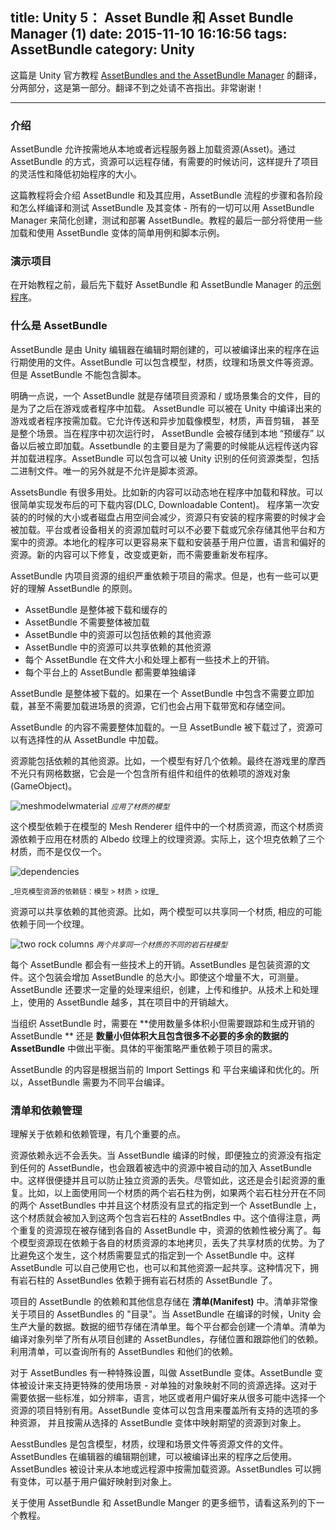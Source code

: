 title: Unity 5： Asset Bundle 和 Asset Bundle Manager (1)
date: 2015-11-10 16:16:56
tags: AssetBundle
category: Unity
---

这篇是 Unity 官方教程 [AssetBundles and the AssetBundle Manager](http://unity3d.com/cn/learn/tutorials/topics/scripting/assetbundles-and-assetbundle-manager?playlist=17117) 的翻译， 分两部分，这是第一部分。翻译不到之处请不吝指出。非常谢谢！
<hr>

<div style="display:none">
#~###INTRODUCTION

AssetBundles allow on demand streaming and loading of Assets from a local or remote location. With AssetBundles, Assets can be stored remotely and accessed as needed, increasing the flexibility of the project and reducing the initial application size.
</div>

### 介绍  

AssetBundle 允许按需地从本地或者远程服务器上加载资源(Asset)。通过 AssetBundle 的方式，资源可以远程存储，有需要的时候访问，这样提升了项目的灵活性和降低初始程序的大小。

<div style="display:none">
This lesson will introduce AssetBundles and discuss how to work with them, the steps and stages of the AssetBundle workflow, how to assign Assets to an AssetBundle, how and when to use AssetBundle Variants, how to build and test AssetBundles and Variants - all in the context of using the AssetBundle Manager to simplify creating, testing and deploying AssetBundles. The final section of the lesson will cover specific examples of loading and using AssetBundles and AssetBundle Variants with simple use-cases and simple example scripts.
</div>

这篇教程将会介绍 AssetBundle 和及其应用，AssetBundle 流程的步骤和各阶段和怎么样编译和测试 AssetBundle 及其变体 - 所有的一切可以用 AssetBundle Manager 来简化创建，测试和部署 AssetBundle。教程的最后一部分将使用一些加载和使用 AssetBundle 变体的简单用例和脚本示例。

<div style='display:none'>
###SAMPLE PROJECT
</div>

### 演示项目

<div style='display:none'>
Before starting this Tutorial Article, it would be best to download the AssetBundle Manager with the AssetBundle Sample project here.
</div>

在开始教程之前，最后先下载好 AssetBundle 和 AssetBundle Manager 的[示例程序](http://u3d.as/jyk)。

<div style='display:none'>
###WHAT IS AN ASSETBUNDLE?

AssetBundles are files created in the Unity editor during edit-time, which can be used later by a build of a project at run-time. AssetBundles can contain asset files such as models, materials, textures and scenes. AssetBundles cannot contain scripts.
</div>

### 什么是 AssetBundle

AssetBundle 是由 Unity 编辑器在编辑时期创建的，可以被编译出来的程序在运行期使用的文件。AssetBundle 可以包含模型，材质，纹理和场景文件等资源。但是 AssetBundle 不能包含脚本。

<div style='display:none'>
Specifically, an AssetBundle is a collection of assets and/or scenes from a project saved in a compact file with the purpose of being loaded separately to the built executable application. AssetBundles can be loaded on demand by a game or application built in Unity. This allows streaming and asynchronous loading of content such as models, textures, audio clips, or even entire scenes. AssetBundles can be “pre-cached” and stored locally for immediate loading when first running an application. The primary purpose of AssetBundles, however, is to stream content on demand from a remote location, to be loaded into the application as necessary. AssetBundles can contain any kind of asset type recognized by Unity, including custom binary data. The only exception is that script assets are not allowed.
</div>

明确一点说，一个 AssetBundle 就是存储项目资源和 / 或场景集合的文件，目的是为了之后在游戏或者程序中加载。
AssetBundle 可以被在 Unity 中编译出来的游戏或者程序按需加载。它允许传送和异步加载像模型，材质，声音剪辑，
甚至是整个场景。当在程序中初次运行时， AssetBundle 会被存储到本地 “预缓存” 以备以后被立即加载。Assetbundle 的主要目是为了需要的时候能从远程传送内容并加载进程序。AssetBundle 可以包含可以被 Unity 识别的任何资源类型，包括二进制文件。唯一的另外就是不允许是脚本资源。

<div style='display:none'>
There are many use-cases for AssetBundles. New content can be dynamically loaded and unloaded from an application. Post-release DLC can easily be implemented. An application’s disk footprint or size can be reduced when first deployed, with assets being loaded after installation of the application and only as the assets are needed. Platform and device specific assets can be loaded without having to download or store redundant assets for other platforms or resolutions. Localization of applications becomes easy by downloading and installing only the assets needed based on the user’s location, language or preferences. Applications can be fixed, changed or updated with new content without having to resubmit the application for approval.
</div>

AssetsBundle 有很多用处。比如新的内容可以动态地在程序中加载和释放。可以很简单实现发布后的可下载内容(DLC, Downloadable Content)。
程序第一次安装的的时候的大小或者磁盘占用空间会减少，资源只有安装的程序需要的时候才会被加载。平台或者设备相关的资源加载时可以不必要下载或冗余存储其他平台和方案中的资源。本地化的程序可以更容易来下载和安装基于用户位置，语言和偏好的资源。新的内容可以下修复，改变或更新，而不需要重新发布程序。

<div style='display:none'>
The detailed organization of any project’s assets into AssetBundles will be heavily dependent upon the needs of that particular project. There are, however, some basic tenets to understand about AssetBundles.
</div>

AssetBundle 内项目资源的组织严重依赖于项目的需求。但是，也有一些可以更好的理解 AssetBundle 的原则。

<div style='display:none'>
* AssetBundles are downloaded and cached in their entirety.
* AssetBundles do not need to be loaded in their entirety.
* Assets in AssetBundles can have dependencies on other assets.
* Assets in AssetBundles can share dependencies with other assets.
* Each AssetBundle has some technical overhead, both in the size of the file and the need to manage that file.
* AssetBundles should be built for each target platform.
</div>

* AssetBundle 是整体被下载和缓存的
* AssetBundle 不需要整体被加载
* AssetBundle 中的资源可以包括依赖的其他资源
* AssetBundle 中的资源可以共享依赖的其他资源
* 每个 AssetBundle 在文件大小和处理上都有一些技术上的开销。
* 每个平台上的 AssetBundle 都需要单独编译

<div style='display:none'>
AssetBundles are downloaded in their entirety. If an AssetBundle contains Assets that are not immediately needed, even though they won’t necessarily be loaded into the scene, they will take up both bandwidth to download and disk-space to store.
</div>

AssetBundle 是整体被下载的。如果在一个 AssetBundle 中包含不需要立即加载，甚至不需要加载进场景的资源，它们也会占用下载带宽和存储空间。

<div style='display:none'>
The contents of AssetBundles do not need to be loaded in their entirety. Once an AssetBundle has been downloaded, Assets can be selectively loaded from the AssetBundle.
</div>

AssetBundle 的内容不需要整体加载的。一旦 AssetBundle 被下载过了，资源可以有选择性的从 AssetBundle 中加载。

<div style='display:none'>
Assets can have dependencies on other assets. For example, a model can have several dependencies. The final model in the game is not just mesh data, but it is a GameObject with all of its Components and all of the Component’s dependencies.
</div>

资源能包括依赖的其他资源。比如，一个模型有好几个依赖。最终在游戏里的摩西不光只有网格数据，它会是一个包含所有组件和组件的依赖项的游戏对象(GameObject)。

![meshmodelwmaterial](http://unity3d.com/sites/default/files/meshmodelwmaterial.png) 
<small>_应用了材质的模型_</small>

<div style='display:none'>
This model is dependent on a Material Asset in the model’s Mesh Renderer, and that Material Asset is dependent on a Texture Asset for the Material’s Albedo Texture. As a matter of fact, this tank is dependent upon three Materials, not just one.
</div>

这个模型依赖于在模型的 Mesh Renderer 组件中的一个材质资源，而这个材质资源依赖于应用在材质的 Albedo 纹理上的纹理资源。实际上，这个坦克依赖了三个材质，而不是仅仅一个。

![dependencies](http://unity3d.com/sites/default/files/dependencies2.png)
<div style='display:none'>
_The tank model’s Asset dependency chain: Model > Material > Texture_
</div>
<small>_坦克模型资源的依赖链：模型 > 材质 > 纹理_</small>

<div style='display:none'>
Assets can share dependencies with other assets. For example, two different models can share the same Material, which in turn could be dependent on a Texture.
</div>


资源可以共享依赖的其他资源。比如，两个模型可以共享同一个材质, 相应的可能依赖于同一个纹理。

<div style='display:none'>
_Both rock columns are different models that share the same Material_
</div>	

![two rock columns](http://unity3d.com/sites/default/files/two_rock_columns.png) 
<small>_两个共享同一个材质的不同的岩石柱模型_</small>

<div style='display:none'>
Each AssetBundle has some technical overhead. AssetBundles are files that wrap Assets. This wrapper adds to the overall size of the AssetBundle. Even though this is not a significant increase in size, it is measureable. AssetBundles also require a certain amount of management to organize, create, upload and maintain. The more AssetBundles being used increases overhead for a project, both technical and managerial.
</div>

每个 AssetBundle 都会有一些技术上的开销。AssetBundles 是包装资源的文件。这个包装会增加 AssetBundle 的总大小。即使这个增量不大，可测量。AssetBundle 还要求一定量的处理来组织，创建，上传和维护。从技术上和处理上，使用的 AssetBundle 越多，其在项目中的开销越大。

<div style='display:none'>
When organizing AssetBundles, a balance must be struck between too many small AssetBundles that need to be tracked and generate overhead, and too few AssetBundles that are large and contain unnecessary or redundant data. The exact balance will depend heavily upon the needs of the project.
</div>

当组织 AssetBundle 时，需要在 **使用数量多体积小但需要跟踪和生成开销的 AssetBundle ** 还是 
**数量小但体积大且包含很多不必要的多余的数据的 AssetBundle** 中做出平衡。具体的平衡策略严重依赖于项目的需求。

<div style='display:none'>
The contents of an AssetBundle are compiled and optimized for the current target platform according to the Import Settings and the current Target Platform. Because of this, AssetBundles should be built for each target platform.
</div>

AssetBundle 的内容是根据当前的 Import Settings 和 平台来编译和优化的。所以，AssetBundle 需要为不同平台编译。

<div style='display:none'>
###MANIFESTS AND DEPENDENCY MANAGEMENT

There are several important points to understand regarding dependencies and dependency management.
</div>

### 清单和依赖管理

理解关于依赖和依赖管理，有几个重要的点。

<div style='display:none'>
Asset dependencies are never lost. Dependent Assets will be added to the AssetBundle automatically along with the selected Asset if that dependent Asset has not been assigned to any AssetBundle when the AssetBundles are built. This is very convenient and prevents the loss of dependent assets. However, this can also cause the duplication of Assets. For example, using the two rock columns above which share the same Material, if both rock columns are in separate AssetBundles and the Material is not explicitly assigned to an AssetBundle, that Material will be added to both AssetBundles containing the rock columns. It is worth noting that when this happens, both duplicate Assets are stored in their respective AssetBundles and the Asset dependencies are now split. Each model Asset will now depend upon the local copy of the Material Asset, removing any advantage of having shared Material Assets. To prevent this from happening, the Material needs to be explicitly assigned to an AssetBundle. This can be an AssetBundle of its own, or shared with other Assets. In either case, the AssetBundles with the rock columns will now be dependent upon the AssetBundle with the rocks’ Material.
</div>

资源依赖永远不会丢失。当 AssetBundle 编译的时候，即便独立的资源没有指定到任何的 AssetBundle，也会跟着被选中的资源中被自动的加入 AssetBundle中。这样很便捷并且可以防止独立资源的丢失。尽管如此，这还是会引起资源的重复。比如，以上面使用同一个材质的两个岩石柱为例，如果两个岩石柱分开在不同的两个 AssetBundles 中并且这个材质没有显式的指定到一个 AssetBundle 上，这个材质就会被加入到这两个包含岩石柱的 AssetBndles 中。这个值得注意，两个重复的资源现在被存储到各自的 AssetBundle 中，资源的依赖性被分离了。每个模型资源现在依赖于各自的材质资源的本地拷贝，丢失了共享材质的优势。为了比避免这个发生，这个材质需要显式的指定到一个 AssetBundle 中。这样 AssetBundle 可以自己使用它也，也可以和其他资源一起共享。这种情况下，拥有岩石柱的 AssetBundles 依赖于拥有岩石材质的 AssetBundle 了。

<div style='display:none'>
The dependencies and other information for a project’s AssetBundles are stored in a Manifest. The manifest is very much like a “table of contents” for the project’s AssetBundles. When AssetBundles are built, Unity generates a large amount of data. The details of this data are saved in the Manifest. There is one Manifest created for each target platform. The Manifest lists all of the AssetBundles created from the project for the current build target, and stores and tracks all of their dependencies. With the Manifest, it is possible to query all AssetBundles and all their dependencies.
</div>

项目的 AssetBundle 的依赖和其他信息存储在 **清单(Manifest)** 中。清单非常像关于项目的 AssetBundles 的 "目录"。当 AssetBundle 在编译的时候，Unity 会生产大量的数据。数据的细节存储在清单里。每个平台都会创建一个清单。清单为编译对象列举了所有从项目创建的 AssetBundles，存储位置和跟踪他们的依赖。利用清单，可以查询所有的 AssetBundles 和他们的依赖。

<div style='display:none'>
There is one special setup for AssetBundles called AssetBundle Variants. AssetBundle Variants are designed to support one specific use case - remapping a choice of different Assets to individual objects in a project. This is particularly useful when working with projects that need to select one Asset from a wide variety of different possible choices based on criteria like resolution, language, localization, or user preference. AssetBundle Variants can hold the variety of Assets required to cover all supported options for an object and the desired Asset can be mapped to that object as needed from the chosen AssetBundle Variant.
</div>

对于 AssetBundles 有一种特殊设置，叫做 AssetBundle 变体。AssetBundle 变体被设计来支持更特殊的使用场景 - 对单独的对象映射不同的资源选择。这对于需要依据一些标准，如分辨率，语言，地区或者用户偏好来从很多可能中选择一个资源的项目特别有用。AssetBundle 变体可以包含用来覆盖所有支持的选项的多种资源，
并且按需从选择的 AssetBundle 变体中映射期望的资源到对象上。

<div style='display:none'>
AssetBundles are files which contain asset files such as models, materials, textures and scenes. AssetBundles are created by the Unity editor during edit-time and can be used later at run-time by a built application. AssetBundles are designed to load Assets on demand from a local or remote source. AssetBundles can have Variants which can be mapped to objects in the scene depending upon the user’s preference.
</div>

AesstBundles 是包含模型，材质，纹理和场景文件等资源文件的文件。AssetBundles 在编辑器的编辑期创建，可以被编译出来的程序之后使用。AssetBundles 被设计来从本地或远程源中按需加载资源。AssetBundles 可以拥有变体，可以基于用户偏好映射到对象上。

<div style='display:none'>
For more detailed information about working with AssetBundles and the AssetBundle Manager, please see the next tutorial lesson in this series.
</div>

关于使用 AssetBundle 和  AssetBundle Manger 的更多细节，请看这系列的下一个教程。